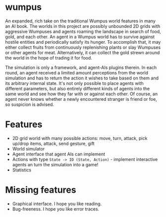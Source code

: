 # wumpus

An expanded, rich take on the traditional Wumpus world features in many an AI book.
The worlds in this project are possibly unbounded 2D grids with aggressive Wumpuses and agents roaming the
landscape in search of food, gold, and each other. An agent in a Wumpus world has to survive against hostile entities
and periodically satisfy its hunger. To accomplish that, it may either collect fruits from continuously replenishing
plants or slay Wumpuses or other agents for meat. Alternatively, it can collect the gold strewn around the world in
the hope of trading it for food.

The simulation is only a framework, and agent-AIs plugins therein. In each round, an agent received a limited amount
perceptions from the world simulation and has to return the action it wishes to take based on them and its arbitrary
internal state. It's not only possible to place agents with different parameters, but also entirely different kinds
of agents into the same world and see how they far with or against each other. Of course, an agent never knows
whether a newly encountered stranger is friend or foe, so suspicion is advised.

Features
========

* 2D grid world with many possible actions: move, turn, attack, pick up/drop items, attack, send gesture, gift
* World simulator
* Agent interface that agent AIs can implement
* Actions with type `State -> IO (State, Action)` - implement interactive agents an turn the simulation into a game!
* Statistics

Missing features
================

* Graphical interface. I hope you like reading.
* Bug-freeness. I hope you like error traces.
